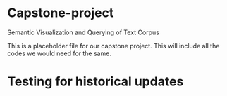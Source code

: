 # Capstone-project
Semantic Visualization and Querying of Text Corpus

This is a placeholder file for our capstone project.
This will include all the codes we would need for the same.

# Testing for historical updates
